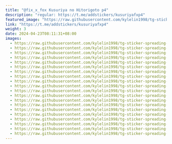 ```yaml
---
title: "@fix_x_fox Kusuriya no Hitorigoto p4"
description: "regular: https://t.me/addstickers/kusuriyafxp4"
featured_image: "https://raw.githubusercontent.com/kylelin1998/tg-sticker-spreading-worldwide-images/main/img/bcba51ab-d335-4ecf-a748-55da12fbfca4.jpg"
link: "https://t.me/addstickers/kusuriyafxp4"
weight: 3
date: 2024-04-23T08:11:31+08:00
images:
  - https://raw.githubusercontent.com/kylelin1998/tg-sticker-spreading-worldwide-images/main/img/bcba51ab-d335-4ecf-a748-55da12fbfca4.jpg
  - https://raw.githubusercontent.com/kylelin1998/tg-sticker-spreading-worldwide-images/main/img/75976c9f-607c-415c-81e0-21e38d486e0f.jpg
  - https://raw.githubusercontent.com/kylelin1998/tg-sticker-spreading-worldwide-images/main/img/9571e431-7c8a-464a-a7d4-d4645c7b82d2.jpg
  - https://raw.githubusercontent.com/kylelin1998/tg-sticker-spreading-worldwide-images/main/img/cd4bea0f-c53e-425a-a91e-efa4df0e67ce.jpg
  - https://raw.githubusercontent.com/kylelin1998/tg-sticker-spreading-worldwide-images/main/img/a4f74afd-72c4-4f8f-bf61-f95918c38695.jpg
  - https://raw.githubusercontent.com/kylelin1998/tg-sticker-spreading-worldwide-images/main/img/86f95f0d-8976-4b9f-9762-929645eed9de.jpg
  - https://raw.githubusercontent.com/kylelin1998/tg-sticker-spreading-worldwide-images/main/img/24030da1-4d03-4cd3-a030-4117f9d00cc2.jpg
  - https://raw.githubusercontent.com/kylelin1998/tg-sticker-spreading-worldwide-images/main/img/69a9e7e9-05b0-40f0-a27c-f2a7d5b286f4.jpg
  - https://raw.githubusercontent.com/kylelin1998/tg-sticker-spreading-worldwide-images/main/img/1baa0b39-16f3-49e6-b40a-d53bfa5169d4.jpg
  - https://raw.githubusercontent.com/kylelin1998/tg-sticker-spreading-worldwide-images/main/img/22297491-32a4-4508-8502-fc814618fd97.jpg
  - https://raw.githubusercontent.com/kylelin1998/tg-sticker-spreading-worldwide-images/main/img/9b626fc3-6236-47f8-b132-702b8b309ab7.jpg
  - https://raw.githubusercontent.com/kylelin1998/tg-sticker-spreading-worldwide-images/main/img/8c5aa7b7-0aa5-4ade-a4f0-f6c8e550f374.jpg
  - https://raw.githubusercontent.com/kylelin1998/tg-sticker-spreading-worldwide-images/main/img/ade50223-f82f-4b30-a2d1-6a555aa29c41.jpg
  - https://raw.githubusercontent.com/kylelin1998/tg-sticker-spreading-worldwide-images/main/img/94f8088e-433b-4df1-8e01-ef7d8e0b9aa4.jpg
  - https://raw.githubusercontent.com/kylelin1998/tg-sticker-spreading-worldwide-images/main/img/e5aa7181-99a5-4920-b0d8-740fd5d0f82d.jpg
  - https://raw.githubusercontent.com/kylelin1998/tg-sticker-spreading-worldwide-images/main/img/3c9389dd-deeb-4f32-907f-a14ce067ae20.jpg
  - https://raw.githubusercontent.com/kylelin1998/tg-sticker-spreading-worldwide-images/main/img/2e327527-fec1-4b2f-8473-291f07ec7331.jpg
  - https://raw.githubusercontent.com/kylelin1998/tg-sticker-spreading-worldwide-images/main/img/ea60ecb6-10ec-42d4-8ff2-1b48abb7a160.jpg
  - https://raw.githubusercontent.com/kylelin1998/tg-sticker-spreading-worldwide-images/main/img/265cf7f1-b63e-4f9e-8528-e9a75b81d332.jpg
  - https://raw.githubusercontent.com/kylelin1998/tg-sticker-spreading-worldwide-images/main/img/34e46fef-6fd0-48fa-b1d9-b1ec999faed5.jpg
---
```

